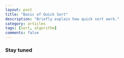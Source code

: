 ```yaml
---
layout: post
title: "Basic of Quick Sort"
description: "Briefly explain how quick sort work."
category: articles
tags: [sort, algorithm]
comments: false
---
```


### Stay tuned
